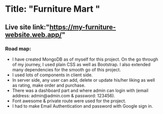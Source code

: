# Title: "Furniture Mart "

## Live site link:"https://my-furniture-website.web.app/"

### Road map:

<ul>
<li>I have created MongoDB as of myself for this project. On the go through of my journey, I used plain CSS as well as Bootstrap. I also extended many dependencies for the smooth go of this project.</li>
<li> I used lots of components in client side.</li>
<li>In server side, any user can add, delete or update his/her liking as well as rating, make order and purchase.</li>
<li>There was a dashboard part and where admin can login with (email address: admin@admin.com & password: 123456).</li>
<li>Font awesome & private route were used for the project.</li>
<li>I had to make Email Authentication and password with Google sign in.
</li>
</ul>
